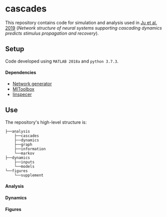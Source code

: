 # cascades

This repository contains code for simulation and analysis used in [Ju et al. 2019](https://arxiv.org/abs/1812.09361) (*Network structure of neural systems supporting cascading dynamics predicts stimulus propagation and recovery*).

## Setup

Code developed using `MATLAB 2018a` and `python 3.7.3`.

#### Dependencies
* [Network generator](https://github.com/BassettLab/network-generator)
* [MIToolbox](https://github.com/Craigacp/MIToolbox)
* [linspecer](https://www.mathworks.com/matlabcentral/fileexchange/42673-beautiful-and-distinguishable-line-colors-colormap)

## Use

The repository's high-level structure is:
```
├──analysis
    ├──cascades
    ├──dynamics
    ├──graph
    ├──information
    └──markov
├──dynamics
    ├──inputs
    └──models
└──figures
    └──supplement
```
#### Analysis

#### Dynamics

#### Figures

